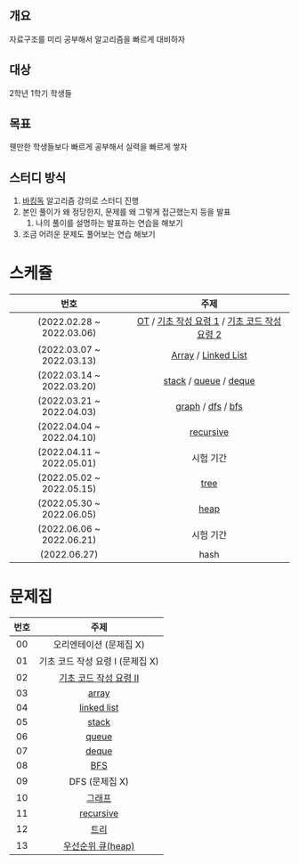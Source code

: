 ## 개요

자료구조를 미리 공부해서 알고리즘을 빠르게 대비하자

## 대상

2학년 1학기 학생들

## 목표

웬만한 학생들보다 빠르게 공부해서 실력을 빠르게 쌓자

## 스터디 방식

1. [바킹독](https://blog.encrypted.gg/) 알고리즘 강의로 스터디 진행
2. 본인 풀이가 왜 정당한지, 문제를 왜 그렇게 접근했는지 등을 발표
    1. 나의 풀이를 설명하는 발표하는 연습을 해보기
3. 조금 어려운 문제도 풀어보는 연습 해보기

# 스케쥴


| 번호 | 주제 |
| :--: | :--: |
| (2022.02.28 ~ 2022.03.06) | [OT](https://blog.encrypted.gg/921?category=773649) / [기초 작성 요령 1](https://blog.encrypted.gg/922?category=773649) / [기초 코드 작성 요령 2](https://blog.encrypted.gg/923?category=773649)  |
| (2022.03.07 ~ 2022.03.13) | [Array](https://blog.encrypted.gg/927?category=773649) / [Linked List](https://blog.encrypted.gg/932?category=773649) |
| (2022.03.14 ~ 2022.03.20) |  [stack](https://blog.encrypted.gg/933?category=773649) / [queue](https://blog.encrypted.gg/934?category=773649) / [deque](https://blog.encrypted.gg/935?category=773649) |
| (2022.03.21 ~ 2022.04.03) | [graph](https://blog.encrypted.gg/1016?category=773649) / [dfs](https://blog.encrypted.gg/942?category=773649) / [bfs](https://blog.encrypted.gg/941?category=773649) |
| (2022.04.04 ~ 2022.04.10) | [recursive](https://blog.encrypted.gg/943?category=773649) |
| (2022.04.11 ~ 2022.05.01) | 시험 기간 |
| (2022.05.02 ~ 2022.05.15) | [tree](https://blog.encrypted.gg/1019?category=773649) |
| (2022.05.30 ~ 2022.06.05) | [heap](https://blog.encrypted.gg/1015?category=773649) |
| (2022.06.06 ~ 2022.06.21) | 시험 기간 |
| (2022.06.27) | hash |



# 문제집


| 번호 | 주제 |
| :--: | :--: |
| 00 | 오리엔테이션 (문제집 X) |
| 01 | 기초 코드 작성 요령 I (문제집 X) |
| 02 | [기초 코드 작성 요령 II](https://github.com/encrypted-def/basic-algo-lecture/blob/master/workbook/0x03.md) |
| 03 | [array](https://github.com/encrypted-def/basic-algo-lecture/blob/master/workbook/0x03.md) |
| 04 | [linked list](https://github.com/encrypted-def/basic-algo-lecture/blob/master/workbook/0x04.md) |
| 05 | [stack](https://github.com/encrypted-def/basic-algo-lecture/blob/master/workbook/0x05.md) |
| 06 | [queue](https://github.com/encrypted-def/basic-algo-lecture/blob/master/workbook/0x06.md) |
| 07 | [deque](https://github.com/encrypted-def/basic-algo-lecture/blob/master/workbook/0x07.md) |
| 08 | [BFS](https://github.com/encrypted-def/basic-algo-lecture/blob/master/workbook/0x09.md) |
| 09 | DFS (문제집 X) |
| 10 | [그래프](https://github.com/encrypted-def/basic-algo-lecture/blob/master/workbook/0x18.md) |
| 11 | [recursive](https://github.com/encrypted-def/basic-algo-lecture/blob/master/workbook/0x0B.md) |
| 12 | [트리](https://github.com/encrypted-def/basic-algo-lecture/blob/master/workbook/0x19.md) |
| 13 | [우선순위 큐(heap)](https://github.com/encrypted-def/basic-algo-lecture/blob/master/workbook/0x17.md) |
